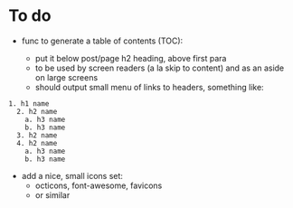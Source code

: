 # To do

- func to generate a table of contents (TOC):

  - put it below post/page h2 heading, above first para
  - to be used by screen readers (a la skip to content) and as an aside on large screens
  - should output small menu of links to headers, something like:

```
1. h1 name
  2. h2 name
    a. h3 name
    b. h3 name
  3. h2 name
  4. h2 name
    a. h3 name
    b. h3 name
```

- add a nice, small icons set:
  - octicons, font-awesome, favicons
  - or similar
